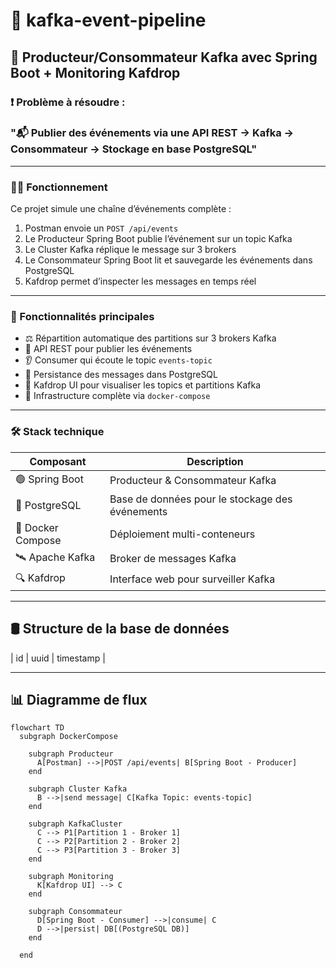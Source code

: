 # 🔄 kafka-event-pipeline

## 🧰 Producteur/Consommateur Kafka avec Spring Boot + Monitoring Kafdrop

### ❗ Problème à résoudre :  
### **"📬 Publier des événements via une API REST → Kafka → Consommateur → Stockage en base PostgreSQL"**

---
### 🔁🌐 Fonctionnement
Ce projet simule une chaîne d’événements complète :

1. Postman envoie un `POST /api/events`
2. Le Producteur Spring Boot publie l’événement sur un topic Kafka
3. Le Cluster Kafka réplique le message sur 3 brokers
4. Le Consommateur Spring Boot lit et sauvegarde les événements dans PostgreSQL
5. Kafdrop permet d’inspecter les messages en temps réel

---

### 🧾 Fonctionnalités principales

- ⚖️ Répartition automatique des partitions sur 3 brokers Kafka
- 📮 API REST pour publier les événements
- 👂 Consumer qui écoute le topic `events-topic`
- 💾 Persistance des messages dans PostgreSQL
- 🧭 Kafdrop UI pour visualiser les topics et partitions Kafka
- 🐳 Infrastructure complète via `docker-compose`

---

### 🛠️ Stack technique

| Composant | Description |
|-----------|-------------|
| 🟢 Spring Boot | Producteur & Consommateur Kafka |
| 🐘 PostgreSQL | Base de données pour le stockage des événements |
| 🐳 Docker Compose | Déploiement multi-conteneurs |
| 🛰️ Apache Kafka | Broker de messages Kafka |
| 🔍 Kafdrop | Interface web pour surveiller Kafka |


---

## 🛢️ Structure de la base de données

| id | uuid | timestamp |

---

## 📊 Diagramme de flux



```mermaid
flowchart TD
  subgraph DockerCompose

    subgraph Producteur
      A[Postman] -->|POST /api/events| B[Spring Boot - Producer]
    end

    subgraph Cluster Kafka
      B -->|send message| C[Kafka Topic: events-topic]
    end

    subgraph KafkaCluster
      C --> P1[Partition 1 - Broker 1]
      C --> P2[Partition 2 - Broker 2]
      C --> P3[Partition 3 - Broker 3]
    end

    subgraph Monitoring
      K[Kafdrop UI] --> C
    end

    subgraph Consommateur
      D[Spring Boot - Consumer] -->|consume| C
      D -->|persist| DB[(PostgreSQL DB)]
    end

  end




